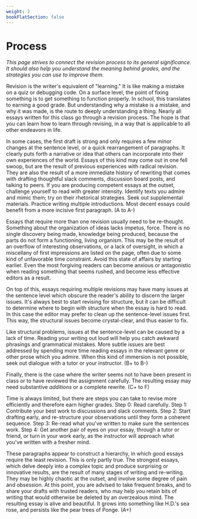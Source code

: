 ```yaml
---
weight: 2
bookFlatSection: false
---
```


# Process

*This page strives to connect the revision process to its general significance. It should also help you understand the meaning behind grades, and the strategies you can use to improve them.*

Revision is the writer's equivalent of "learning." It is like making a mistake on a quiz or debugging code. On a surface level, the point of fixing something is to get something to function properly. In school, this translates to earning a good grade. But understanding why a mistake is a mistake, and why it was made, is the route to deeply understanding a thing. Nearly all essays written for this class go through a revision process. The hope is that you can learn how to learn through revising, in a way that is applicable to all other endeavors in life.


In some cases, the first draft is strong and only requires a few minor changes at the sentence level, or a quick rearrangement of paragraphs. It clearly puts forth a narrative or idea that others can incorporate into their own experiences of the world. Essays of this kind may come out in one fell swoop, but are the result of previous experiences with radical revision. They are also the result of a more immediate history of rewriting that comes with drafting thoughtful slack comments, discussion board posts, and talking to peers. If you are producing competent essays at the outset, challenge yourself to read with greater intensity. Identify texts you admire and mimic them; try on their rhetorical strategies. Seek out supplemental materials. Practice writing multiple introductions. Most decent essays could benefit from a more incisive first paragraph. (A to A-)

Essays that require more than one revision usually need to be re-thought. Something about the organization of ideas lacks impetus, force. There is no single discovery being made, knowledge being produced, because the parts do not form a functioning, living organism. This may be the result of an overflow of interesting observations, or a lack of oversight, in which a miscellany of first impressions are listed on the page, often due to some kind of unfavorable time constraint. Avoid this state of affairs by starting earlier. Even the most forgiving readers can become anxious or antagonistic when reading something that seems rushed, and become less effective editors as a result.

On top of this, essays requiring multiple revisions may have many issues at the sentence level which obscure the reader's ability to discern the larger issues. It's always best to start revising for structure, but it can be difficult to determine where to begin with structure when the essay is hard to read. In this case the editor may prefer to clean up the sentence-level issues first. This way, the structural issues become crystal-clear, and thus easier to fix.

Like structural problems, issues at the sentence-level can be caused by a lack of time. Reading your writing out loud will help you catch awkward phrasings and grammatical mistakes. More subtle issues are best addressed by spending more time reading essays in the relevant genre or other prose which you admire. When this kind of immersion is not possible, seek out dialogue with a tutor or your instructor. (B+ to B-)

Finally, there is the case where the writer seems not to have been present in class or to have reviewed the assignment carefully. The resulting essay may need substantive *additions* or a complete rewrite. (C+ to F)

Time is always limited, but there are steps you can take to revise more efficiently and therefore earn higher grades. Step 0: Read carefully. Step 1: Contribute your best work to discussions and slack comments. Step 2: Start drafting early, and re-structure your observations until they form a coherent sequence. Step 3: Re-read what you've written to make sure the sentences work. Step 4: Get another pair of eyes on your essay, through a tutor or friend, or turn in your work early, as the instructor will approach what you've written with a fresher mind.

These paragraphs appear to construct a hierarchy, in which good essays require the least revision. This is only partly true. The strongest essays, which delve deeply into a complex topic and produce surprising or innovative results, are the result of many stages of writing and re-writing. They may be highly chaotic at the outset, and involve some degree of pain and obsession. At this point, you are advised to take frequent breaks, and to share your drafts with trusted readers, who may help you retain bits of writing that would otherwise be deleted by an overzealous mind. The resulting essay is alive and beautiful. It grows into something like H.D.'s sea rose, and persists like the pear trees of Ponge. (A+)
